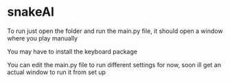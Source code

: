 # snakeAI

To run just open the folder and run the main.py file, it should open a window where you play manually

You may have to install the keyboard package

You can edit the main.py file to run different settings for now, soon ill get an actual window to run it from set up
